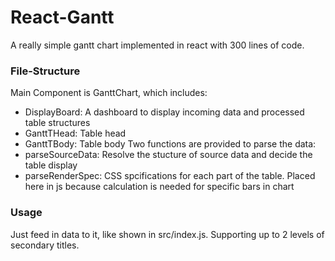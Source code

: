 # React-Gantt
A really simple gantt chart implemented in react with 300 lines of code.

### File-Structure
Main Component is GanttChart, which includes:
- DisplayBoard: A dashboard to display incoming data and processed table structures
- GanttTHead: Table head
- GanttTBody: Table body
Two functions are provided to parse the data:
- parseSourceData: Resolve the stucture of source data and decide the table display
- parseRenderSpec: CSS spcifications for each part of the table. Placed here in js because calculation is needed for specific bars in chart

### Usage
Just feed in data to it, like shown in src/index.js. Supporting up to 2 levels of secondary titles.
